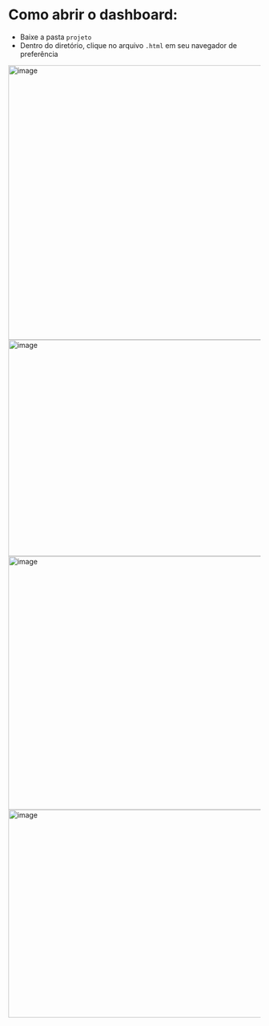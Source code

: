 # Como abrir o dashboard:

- Baixe a pasta `projeto`
- Dentro do diretório, clique no arquivo `.html` em seu navegador de preferência









<img width="980" height="548" alt="image" src="https://github.com/user-attachments/assets/575435e9-0cee-4f91-91d8-898c18f194f7" />





<img width="769" height="432" alt="image" src="https://github.com/user-attachments/assets/dc23ff64-a117-4dd4-ba6f-5560a6da5c61" />






<img width="765" height="506" alt="image" src="https://github.com/user-attachments/assets/41e52152-6a04-4e5d-90a7-7605948160a2" />







<img width="792" height="415" alt="image" src="https://github.com/user-attachments/assets/146144b3-ae77-42cf-a98c-48b12d4c98dc" />
